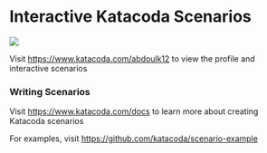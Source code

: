# Interactive Katacoda Scenarios

[![](http://shields.katacoda.com/katacoda/abdoulk12/count.svg)](https://www.katacoda.com/abdoulk12 "Get your profile on Katacoda.com")

Visit https://www.katacoda.com/abdoulk12 to view the profile and interactive scenarios

### Writing Scenarios
Visit https://www.katacoda.com/docs to learn more about creating Katacoda scenarios

For examples, visit https://github.com/katacoda/scenario-example
